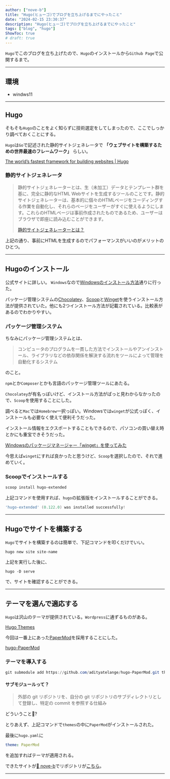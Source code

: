 ```yaml
---
author: ["nove-b"]
title: "Hugo(ヒューゴ)でブログを立ち上げるまでにやったこと"
date: "2024-02-15 23:30:37"
description: "Hugo(ヒューゴ)でブログを立ち上げるまでにやったこと"
tags: ["blog", "hugo"]
ShowToc: true
# draft: true
---
```


`Hugo`でこのブログを立ち上げたので、`Hugo`のインストールから`Github Page`で公開するまで。

---

## 環境
- windws11
---



## Hugo

そもそも`Hugo`のことをよく知らずに技術選定をしてしまったので、ここでしっかり調べておくことにする。

`Hugo`は`Go`で記述された静的サイトジェネレータで **「ウェブサイトを構築するための世界最速のフレームワーク」** らしい。

[The world’s fastest framework for building websites | Hugo](https://gohugo.io/)

### 静的サイトジェネレータ

> 静的サイトジェネレーターとは、生（未加工）データとテンプレート群を基に、完全に静的なHTML Webサイトを生成するツールのことです。静的サイトジェネレーターは、基本的に個々のHTMLページをコーディングする作業を自動化し、それらのページをユーザーがすぐに使えるようにします。これらのHTMLページは事前作成されたものであるため、ユーザーはブラウザで即座に読み込むことができます。
>
> [静的サイトジェネレーターとは？](https://www.cloudflare.com/ja-jp/learning/performance/static-site-generator/)

上記の通り、事前にHTMLを生成するのでパフォーマンスがいいのがメリットのひとつ。

---

## Hugoのインストール

公式サイトに詳しい。
`Windows`なので[Windowsのインストール方法](https://gohugo.io/installation/windows/)通りに行った。

パッケージ管理システムの[Chocolatey](https://chocolatey.org/)、[Scoop](https://scoop.sh/)と[Winget](https://learn.microsoft.com/en-us/windows/package-manager/)を使うインストール方法が提供されていた。他にも2つインストール方法が記載されている。比較表があるのでわかりやすい。

### パッケージ管理システム

ちなみにパッケージ管理システムとは、

> コンピュータのプログラムを一貫した方法でインストールやアンインストール、ライブラリなどの依存関係を解決する流れをツールによって管理を自動化するシステム

のこと。

`npm`とか`Composer`とかも言語のパッケージ管理ツールにあたる。


`Chocolatey`が有名っぽいけど、インストール方法がぱっと見わからなかったので、`Scoop`を使用することにした。

調べると`Mac`では`Homebrew`一択っぽい。Windowsでは`winget`が公式っぽく、インストールも必要なく使えて便利そうだった。

インストール情報をエクスポートすることもできるので、パソコンの買い替え時とかにも重宝できそうだった。

[Windowsのパッケージマネージャー「winget」を使ってみた](https://dev.classmethod.jp/articles/use_windows_package_manager_winget/)

今思えば`winget`にすれば良かったと思うけど、`Scoop`を選択したので、それで進めていく。

### Scoopでインストールする

```powershell
scoop install hugo-extended
```

上記コマンドを使用すれば、`hugo`の拡張版をインストールすることができる。

```powershell
'hugo-extended' (0.122.0) was installed successfully!
```
---

## Hugoでサイトを構築する

`Hugo`でサイトを構築するのは簡単で、下記コマンドを叩くだけでいい。

```hugo
hugo new site site-name
```
上記を実行した後に、

```hugo
hugo -D serve
```

で、サイトを確認することができる。

---

## テーマを選んで適応する

`Hugo`は沢山のテーマが提供されている。`Wordpress`に通ずるものがある。

[Hugo Themes](https://themes.gohugo.io/)

今回は一番上にあった[PaperMod](https://themes.gohugo.io/themes/hugo-papermod/)を採用することにした。

[hugo-PaperMod](https://github.com/adityatelange/hugo-PaperMod)

### テーマを導入する

```powershell
git submodule add https://github.com/adityatelange/hugo-PaperMod.git themes/PaperMod
```
#### サブモジュールって？

> 外部の git リポジトリを、自分の git リポジトリのサブディレクトリとして登録し、特定の commit を参照する仕組み

どういうこと🤔?

とりあえず、上記コマンドで`themes`の中に`PaperMod`がインストールされた。

最後に`hugo.yaml`に

```yaml
theme: PaperMod
```
を追加すればテーマが適用される。

できたサイトが[🦥 nove-b](https://nove-b.github.io/)でリポジトリが[こちら](https://github.com/nove-b/nove-b.github.io)。

---